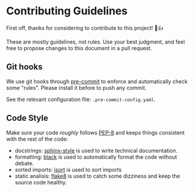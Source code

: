 # Contributing Guidelines

First off, thanks for considering to contribute to this project! :tada::+1:

These are mostly guidelines, not rules. Use your best judgment, and feel free to propose changes to this document in a pull request.

## Git hooks

We use git hooks through [pre-commit](https://pre-commit.com/) to enforce and automatically check some "rules". Please install it before to push any commit.

See the relevant configuration file: `.pre-commit-config.yaml`.

## Code Style

Make sure your code *roughly* follows [PEP-8](https://www.python.org/dev/peps/pep-0008/) and keeps things consistent with the rest of the code:

- docstrings: [sphinx-style](https://sphinx-rtd-tutorial.readthedocs.io/en/latest/docstrings.html#the-sphinx-docstring-format) is used to write technical documentation.
- formatting: [black](https://black.readthedocs.io/) is used to automatically format the code without debate.
- sorted imports: [isort](https://pycqa.github.io/isort/) is used to sort imports
- static analisis: [flake8](https://flake8.pycqa.org/en/latest/) is used to catch some dizziness and keep the source code healthy.
